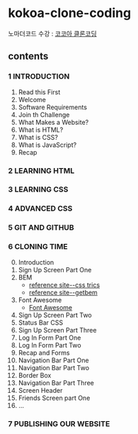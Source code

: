 # kokoa-clone-coding

노마더코드 수강 : [코코아 클론코딩](https://nomadcoders.co/kokoa-clone)

## contents

### 1 INTRODUCTION

1. Read this First
2. Welcome
3. Software Requirements
4. Join th Challenge
5. What Makes a Website?
6. What is HTML?
7. What is CSS?
8. What is JavaScript?
9. Recap

### 2 LEARNING HTML

### 3 LEARNING CSS

### 4 ADVANCED CSS

### 5 GIT AND GITHUB

### 6 CLONING TIME

0. Introduction
1. Sign Up Screen Part One
2. BEM
    * [reference site--css trics](https://css-tricks.com/bem-101/)
    * [reference site--getbem](https://getbem.com/introduction/)
3. Font Awesome
    * [Font Awesome](https://fontawesome.com/)
4. Sign Up Screen Part Two
5. Status Bar CSS
6. Sign Up Screen Part Three
7. Log In Form Part One
8. Log In Form Part Two
9. Recap and Forms
10. Navigation Bar Part One
11. Navigation Bar Part Two
12. Border Box
13. Navigation Bar Part Three
14. Screen Header
15. Friends Screen part One
16. ...

### 7 PUBLISHING OUR WEBSITE
